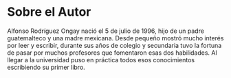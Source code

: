 # Sobre el Autor

Alfonso Rodríguez Ongay nació el 5 de julio de 1996, 
hijo de un padre guatemalteco y una madre mexicana. 
Desde pequeño mostró mucho interés por leer y 
escribir, durante sus años de colegio y secundaria 
tuvo la fortuna de pasar por muchos profesores que 
fomentaron esas dos habilidades. Al llegar a la universidad puso en práctica todos esos conocimientos escribiendo su primer libro. 